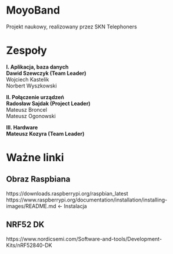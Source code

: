 # MoyoBand
Projekt naukowy, realizowany przez SKN Telephoners
<h1>	Zespoły</h1>
<p><b>I.	Aplikacja, baza danych<br>
  Dawid Szewczyk (Team Leader)</b><br>
  Wojciech Kastelik<br>
  Norbert Wyszkowski<br>
</p>
<p><b>II.	Połączenie urządzeń<br>
  Radosław Sajdak (Project Leader)</b><br>
  Mateusz Broncel<br>
  Mateusz Ogonowski<br>
</p>
<p><b>III.	Hardware<br>
  Mateusz Kozyra (Team Leader)</b><br>
</p>
<h1> Ważne linki</h1>
<h2>Obraz Raspbiana</h2>
https://downloads.raspberrypi.org/raspbian_latest
https://www.raspberrypi.org/documentation/installation/installing-images/README.md <- Instalacja
<h2>NRF52 DK</h2> 
https://www.nordicsemi.com/Software-and-tools/Development-Kits/nRF52840-DK

